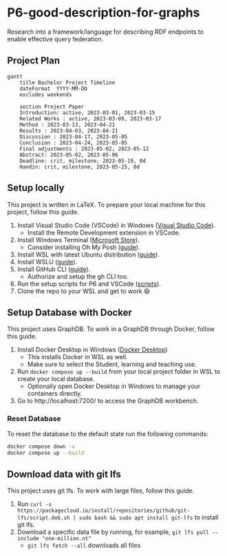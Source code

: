 # P6-good-description-for-graphs
Research into a framework/language for describing RDF endpoints to enable effective query federation.

## Project Plan
```mermaid
gantt
    title Bachelor Project Timeline
    dateFormat  YYYY-MM-DD
    excludes weekends
    
    section Project Paper
    Introduction: active, 2023-03-01, 2023-03-15
    Related Works : active, 2023-03-09, 2023-03-17
    Method : 2023-03-13, 2023-04-21
    Results : 2023-04-03, 2023-04-21
    Discussion : 2023-04-17, 2023-05-05
    Conclusion : 2023-04-24, 2023-05-05
    Final adjustments : 2023-05-02, 2023-05-12
    Abstract: 2023-05-02, 2023-05-06
    Deadline: crit, milestone, 2023-05-19, 0d
    Handin: crit, milestone, 2023-05-25, 0d
```

## Setup locally
This project is written in LaTeX. To prepare your local machine for this project, follow this guide.

1. Install Visual Studio Code (VSCode) in Windows ([Visual Studio Code](https://code.visualstudio.com "Visual Studio Code website")).
   - Install the Remote Development extension in VSCode.
2. Install Windows Terminal ([Microsoft Store](https://www.microsoft.com/store/productId/9N0DX20HK701 "Windows Terminal in MS Store")).
   - Consider installing Oh My Posh ([guide](https://learn.microsoft.com/en-us/windows/terminal/tutorials/custom-prompt-setup "Oh My Posh tutorial")).
3. Install WSL with latest Ubuntu distribution ([guide](https://learn.microsoft.com/en-us/windows/wsl/install "Install Linux on Windows with WSL")).
4. Install WSLU ([guide](https://wslutiliti.es/wslu/install.html "wslu wiki")).
5. Install GitHub CLI ([guide](https://github.com/cli/cli/blob/trunk/docs/install_linux.md "Installing gh on Linux and BSD")).
   - Authorize and setup the gh CLI too.
6. Run the setup scripts for P6 and VSCode ([scripts](https://github.com/AAU-Dat/scripts "WSL setup scripts")).
7. Clone the repo to your WSL and get to work :smile:

## Setup Database with Docker
This project uses GraphDB. To work in a GraphDB through Docker, follow this guide.

1. Install Docker Desktop in Windows ([Docker Desktop](https://www.docker.com/ "Docker Website"))
   - This installs Docker in WSL as well.
   - Make sure to select the Student, learning and teaching use.
2. Run `docker compose up --build` from your local project folder in WSL to create your local database.
   - Optionally open Docker Desktop in Windows to manage your containers directly.
3. Go to http://localhost:7200/ to access the GraphDB workbench.

### Reset Database
To reset the database to the default state run the following commands:

```bash
docker compose down -v
docker compose up --build
```

## Download data with git lfs
This project uses git lfs. To work with large files, follow this guide.

1. Run `curl -s https://packagecloud.io/install/repositories/github/git-lfs/script.deb.sh | sudo bash && sudo apt install git-lfs` to install git lfs.
2. Download a specific data file by running, for example, `git lfs pull --include "one-million.nt"`
   - `git lfs fetch --all` downloads all files

